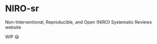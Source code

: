 # NIRO-sr
 Non-Interventional, Reproducible, and Open (NIRO) Systematic Reviews website
 
 WIP :smiley:

